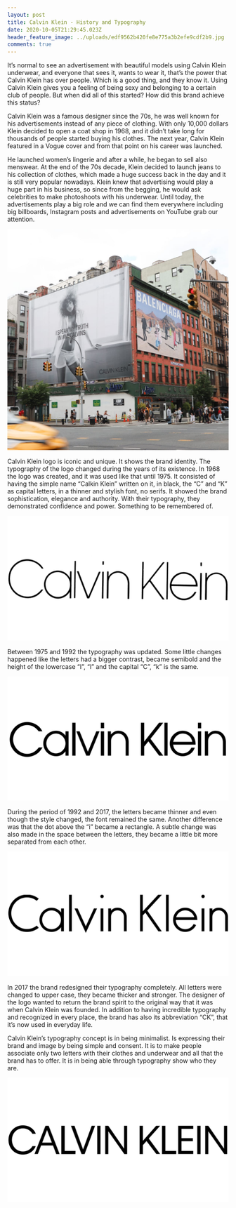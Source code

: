 ```yaml
---
layout: post
title: Calvin Klein - History and Typography
date: 2020-10-05T21:29:45.023Z
header_feature_image: ../uploads/edf9562b420fe8e775a3b2efe9cdf2b9.jpg
comments: true
---
```

It’s normal to see an advertisement with beautiful models using Calvin Klein underwear, and everyone that sees it, wants to wear it, that’s the power that Calvin Klein has over people. Which is a good thing, and they know it. Using Calvin Klein gives you a feeling of being sexy and belonging to a certain club of people. But when did all of this started? How did this brand achieve this status?

Calvin Klein was a famous designer since the 70s, he was well known for his advertisements instead of any piece of clothing. With only 10,000 dollars Klein decided to open a coat shop in 1968, and it didn’t take long for thousands of people started buying his clothes. The next year, Calvin Klein featured in a Vogue cover and from that point on his career was launched.

He launched women’s lingerie and after a while, he began to sell also menswear. At the end of the 70s decade, Klein decided to launch jeans to his collection of clothes, which made a huge success back in the day and it is still very popular nowadays. Klein knew that advertising would play a huge part in his business, so since from the begging, he would ask celebrities to make photoshoots with his underwear. Until today, the advertisements play a big role and we can find them everywhere including big billboards, Instagram posts and advertisements on YouTube grab our attention.

![](../uploads/hp-outfront-media-calvin-klein-balenciaga-2019.jpg)

Calvin Klein logo is iconic and unique. It shows the brand identity. The typography of the logo changed during the years of its existence. In 1968 the logo was created, and it was used like that until 1975. It consisted of having the simple name “Calkin Klein” written on it, in black, the “C” and “K” as capital letters, in a thinner and stylish font, no serifs. It showed the brand sophistication, elegance and authority. With their typography, they demonstrated confidence and power. Something to be remembered of.

![1968-1975](../uploads/calvin-klein-logo-1968-1975.png)

Between 1975 and 1992 the typography was updated. Some little changes happened like the letters had a bigger contrast, became semibold and the height of the lowercase “I”, “l” and the capital “C”, “k” is the same.

![1975-1992](../uploads/calvin-klein-logo-1975-1992.png)

During the period of 1992 and 2017, the letters became thinner and even though the style changed, the font remained the same. Another difference was that the dot above the “i” became a rectangle. A subtle change was also made in the space between the letters, they became a little bit more separated from each other.

![1992-2017](../uploads/calvin-klein-logo-1992-2017.png)

In 2017 the brand redesigned their typography completely. All letters were changed to upper case, they became thicker and stronger. The designer of the logo wanted to return the brand spirit to the original way that it was when Calvin Klein was founded. In addition to having incredible typography and recognized in every place, the brand has also its abbreviation “CK”, that it’s now used in everyday life.

Calvin Klein’s typography concept is in being minimalist. Is expressing their brand and image by being simple and consent. It is to make people associate only two letters with their clothes and underwear and all that the brand has to offer. It is in being able through typography show who they are.

![](../uploads/calvin-klein-logo-2017-present.jpg)